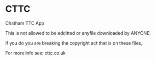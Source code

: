 CTTC
====

Chatham TTC App

This is not allowed to be edditted or anyfile downloaded by ANYONE.

If you do you are breaking the copyright act that is on these files,

For more info see:
cttc.co.uk
